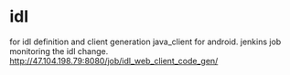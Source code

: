 # idl
for idl definition and client generation
java_client for android.
jenkins job monitoring the idl change. http://47.104.198.79:8080/job/idl_web_client_code_gen/
